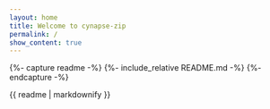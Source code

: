 ```yaml
---
layout: home
title: Welcome to cynapse-zip
permalink: /
show_content: true
---
```


{%- capture readme -%}
{%- include_relative README.md -%}
{%- endcapture -%}

{{ readme | markdownify }}
